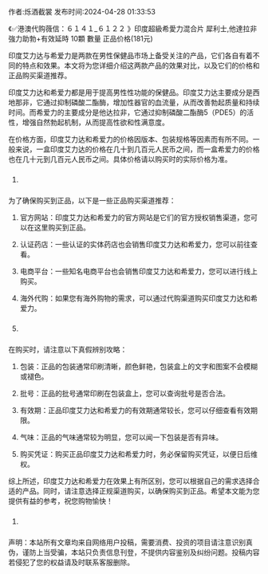 <p>作者:烁酒截裳 发布时间:2024-04-28 01:33:53</p>
<p>《✅港澳代购薇信：６１４１_６１２２ 》印度超級希愛力混合片 犀利士,他達拉非 強力助勃+有效延時 10顆 數量 正品价格(181元) </p>
									<p></p><p>印度艾力达与希爱力是两款在男性保健品市场上备受关注的产品，它们各自有着不同的特点和效果。本文将为您详细介绍这两款产品的效果对比，以及它们的价格和正品购买渠道推荐。</p><p>印度艾力达和希爱力都是用于提高男性性功能的保健品。印度艾力达主要成分是西地那非，它通过抑制磷酸二酯酶，增加性器官的血流量，从而改善勃起质量和持续时间。而希爱力的主要成分是他达拉非，它通过抑制磷酸二酯酶5（PDE5）的活性，增强自然勃起机制，从而提高性欲和性满意度。</p><p>在价格方面，印度艾力达和希爱力的价格因版本、包装规格等因素而有所不同。一般来说，一盒印度艾力达的价格在几十到几百元人民币之间，而一盒希爱力的价格也在几十元到几百元人民币之间。具体价格请以购买时的实际价格为准。</p><ol class style><li><h3 style></h3></li></ol><p>为了确保购买到正品，以下是一些正品购买渠道推荐：</p><ol style class><li><p>官方网站：印度艾力达和希爱力的官方网站是它们的官方授权销售渠道，您可以在这里购买到正品。</p></li><li><p>认证药店：一些认证的实体药店也会销售印度艾力达和希爱力，您可以前往查看。</p></li><li><p>电商平台：一些知名电商平台也会销售印度艾力达和希爱力，您可以进行线上购买。</p></li><li><p>海外代购：如果您有海外购物的需求，可以通过代购渠道购买印度艾力达和希爱力。</p></li><li><h3 style></h3></li></ol><p>在购买时，请注意以下真假辨别攻略：</p><ol style class><li><p>包装：正品的包装通常印刷清晰，颜色鲜艳，包装盒上的文字和图案不会模糊或褪色。</p></li><li><p>批号：正品的批号通常印刷在包装盒上，您可以查询批号是否合法。</p></li><li><p>有效期：正品印度艾力达和希爱力的有效期通常较长，您可以仔细查看有效期限。</p></li><li><p>气味：正品的气味通常较为明显，您可以闻一下包装是否有异味。</p></li><li><p>购买凭证：购买正品印度艾力达和希爱力时，务必保留购买凭证，以便日后维权。</p></li></ol><p>综上所述，印度艾力达和希爱力在效果上有所区别，您可以根据自己的需求选择合适的产品。同时，请注意选择正规渠道购买，以确保购买到正品。希望本文能为您提供有益的参考，祝您购物愉快！</p><p></p><ol class style><li><h3 style></h3></li></ol><p></p>				声明：本站所有文章均来自网络用户投稿，需要消费、投资的项目请注意识别真伪，谨防上当受骗，本站只负责信息刊登，不提供内容鉴别及纠纷问题。投稿内容若侵犯了您的权益请及时联系客服删除。				
